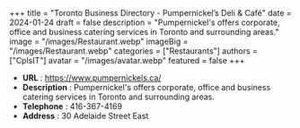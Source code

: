+++
title = "Toronto Business Directory - Pumpernickel’s Deli & Café"
date = 2024-01-24
draft = false
description = "Pumpernickel's offers corporate, office and business catering services in Toronto and surrounding areas."
image = "/images/Restaurant.webp"
imageBig = "/images/Restaurant.webp"
categories = ["Restaurants"]
authors = ["CplsIT"]
avatar = "/images/avatar.webp"
featured = false
+++


* **URL** :  https://www.pumpernickels.ca/
* **Description** : Pumpernickel's offers corporate, office and business catering services in Toronto and surrounding areas.
* **Telephone** : 416-367-4169
* **Address** : 30 Adelaide Street East